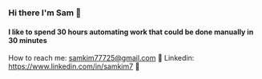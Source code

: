 ### Hi there I'm Sam 👋

#### I like to spend 30 hours automating work that could be done manually in 30 minutes 
<!--
**samkim777/samkim777** is a ✨ _special_ ✨ repository because its `README.md` (this file) appears on your GitHub profile.

Here are some ideas to get you started:

- 🔭 I’m currently working on ...
- 🌱 I’m currently learning ...
- 👯 I’m looking to collaborate on ...
- 🤔 I’m looking for help with ...
- 💬 Ask me about ...
- 📫 How to reach me: ...
- ⚡ Fun fact: ...
-->

How to reach me: <samkim77725@gmail.com> 🌱
Linkedin: <https://www.linkedin.com/in/samkim7> 💬
